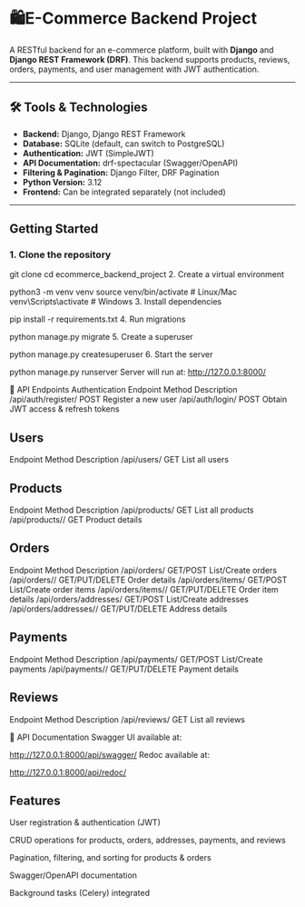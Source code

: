 # 🛍️E-Commerce Backend Project

A RESTful backend for an e-commerce platform, built with **Django** and **Django REST Framework (DRF)**. This backend supports products, reviews, orders, payments, and user management with JWT authentication.

---

## 🛠 Tools & Technologies

- **Backend:** Django, Django REST Framework  
- **Database:** SQLite (default, can switch to PostgreSQL)  
- **Authentication:** JWT (SimpleJWT)  
- **API Documentation:** drf-spectacular (Swagger/OpenAPI)  
- **Filtering & Pagination:** Django Filter, DRF Pagination  
- **Python Version:** 3.12  
- **Frontend:** Can be integrated separately (not included)  

---

## Getting Started

### 1. Clone the repository

git clone <repo-url>
cd ecommerce_backend_project
2. Create a virtual environment

python3 -m venv venv
source venv/bin/activate  # Linux/Mac
venv\Scripts\activate     # Windows
3. Install dependencies


pip install -r requirements.txt
4. Run migrations

python manage.py migrate
5. Create a superuser 

python manage.py createsuperuser
6. Start the server


python manage.py runserver
Server will run at:
http://127.0.0.1:8000/

🔗 API Endpoints
Authentication
Endpoint	Method	Description
/api/auth/register/	POST	Register a new user
/api/auth/login/	POST	Obtain JWT access & refresh tokens

## Users
Endpoint	Method	Description
/api/users/	GET	List all users

## Products
Endpoint	Method	Description
/api/products/	GET	List all products
/api/products/<id>/	GET	Product details

## Orders
Endpoint	Method	Description
/api/orders/	GET/POST	List/Create orders
/api/orders/<id>/	GET/PUT/DELETE	Order details
/api/orders/items/	GET/POST	List/Create order items
/api/orders/items/<id>/	GET/PUT/DELETE	Order item details
/api/orders/addresses/	GET/POST	List/Create addresses
/api/orders/addresses/<id>/	GET/PUT/DELETE	Address details

## Payments
Endpoint	Method	Description
/api/payments/	GET/POST	List/Create payments
/api/payments/<id>/	GET/PUT/DELETE	Payment details

## Reviews
Endpoint	Method	Description
/api/reviews/	GET	List all reviews

📄 API Documentation
Swagger UI available at:

http://127.0.0.1:8000/api/swagger/
Redoc available at:

http://127.0.0.1:8000/api/redoc/

## Features
User registration & authentication (JWT)

CRUD operations for products, orders, addresses, payments, and reviews

Pagination, filtering, and sorting for products & orders

Swagger/OpenAPI documentation

Background tasks (Celery) integrated